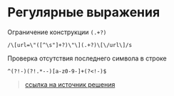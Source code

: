 # Регулярные выражения

Ограничение конструкции `(.+?)`

```
/\[url=\"([^\s"]+?)\"\](.+?)\[\/url\]/s
```

Проверка отсутствия последнего символа в строке

```
^(?!-)(?!.*--)[a-z0-9-]+(?<!-)$
```

> [ссылка на источник решения](https://stackoverflow.com/questions/4897353/regex-to-disallow-more-than-1-dash-consecutively)